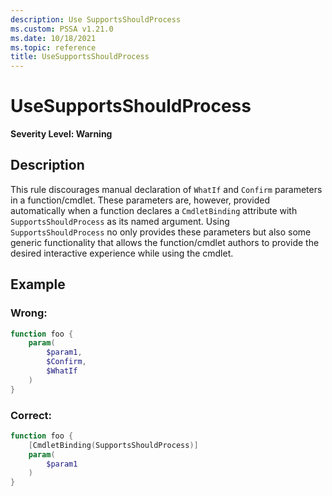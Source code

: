 ```yaml
---
description: Use SupportsShouldProcess
ms.custom: PSSA v1.21.0
ms.date: 10/18/2021
ms.topic: reference
title: UseSupportsShouldProcess
---
```

# UseSupportsShouldProcess

**Severity Level: Warning**

## Description

This rule discourages manual declaration of `WhatIf` and `Confirm` parameters in a function/cmdlet.
These parameters are, however, provided automatically when a function declares a `CmdletBinding`
attribute with `SupportsShouldProcess` as its named argument. Using `SupportsShouldProcess` no only
provides these parameters but also some generic functionality that allows the function/cmdlet
authors to provide the desired interactive experience while using the cmdlet.

## Example

### Wrong:

```powershell
function foo {
    param(
        $param1,
        $Confirm,
        $WhatIf
    )
}
```

### Correct:

```powershell
function foo {
    [CmdletBinding(SupportsShouldProcess)]
    param(
        $param1
    )
}
```
